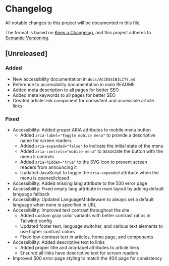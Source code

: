# Changelog

All notable changes to this project will be documented in this file.

The format is based on [Keep a Changelog](https://keepachangelog.com/en/1.0.0/),
and this project adheres to [Semantic Versioning](https://semver.org/spec/v2.0.0.html).

## [Unreleased]

### Added
- New accessibility documentation in `docs/ACCESSIBILITY.md`
- Reference to accessibility documentation in main README
- Added meta description to all pages for better SEO
- Added meta keywords to all pages for better SEO
- Created article-link component for consistent and accessible article links

### Fixed
- Accessibility: Added proper ARIA attributes to mobile menu button
  - Added `aria-label="Toggle mobile menu"` to provide a descriptive name for screen readers
  - Added `aria-expanded="false"` to indicate the initial state of the menu
  - Added `aria-controls="mobile-menu"` to associate the button with the menu it controls
  - Added `aria-hidden="true"` to the SVG icon to prevent screen readers from announcing it
  - Updated JavaScript to toggle the `aria-expanded` attribute when the menu is opened/closed
- Accessibility: Added missing lang attribute to the 500 error page
- Accessibility: Fixed empty lang attribute in main layout by adding default language fallback
- Accessibility: Updated LanguageMiddleware to always set a default language when none is specified in URL
- Accessibility: Improved text contrast throughout the site
  - Added custom gray color variants with better contrast ratios in Tailwind config
  - Updated footer text, language switcher, and various text elements to use higher contrast colors
  - Fixed low-contrast text in articles, home page, and components
- Accessibility: Added descriptive text to links
  - Added proper title and aria-label attributes to article links
  - Ensured all links have descriptive text for screen readers
- Improved 500 error page styling to match the 404 page for consistency
